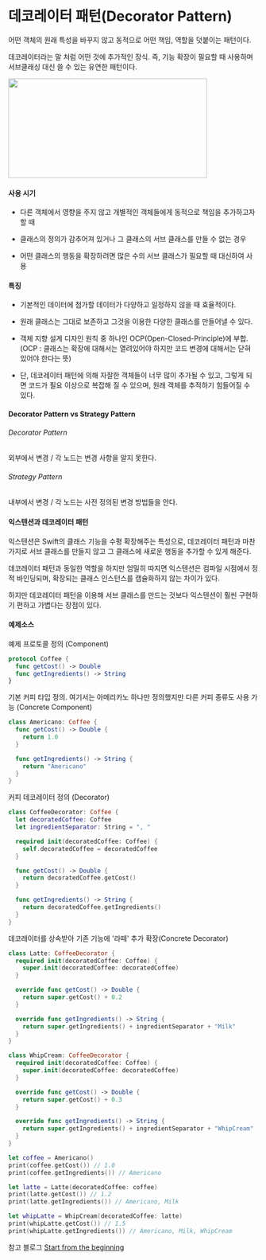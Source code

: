 # 데코레이터 패턴(Decorator Pattern)
어떤 객체의 원래 특성을 바꾸지 않고 동적으로 어떤 책임, 역할을 덧붙이는 패턴이다.

데코레이터라는 말 처럼 어떤 것에 추가적인 장식. 즉, 기능 확장이 필요할 때 사용하며 서브클래싱 대신 쓸 수 있는 유연한 패턴이다.

<img src="https://user-images.githubusercontent.com/33976758/37082431-e625f6da-222f-11e8-8a86-63a6c4c2ca9d.png" width="400" height="200">

#### 사용 시기

- 다른 객체에서 영향을 주지 않고 개별적인 객체들에게 동적으로 책임을 추가하고자 할 때

- 클래스의 정의가 감추어져 있거나 그 클래스의 서브 클래스를 만들 수 없는 경우

- 어떤 클래스의 행동을 확장하려면 많은 수의 서브 클래스가 필요할 때 대신하여 사용

#### 특징

- 기본적인 데이터에 첨가할 데이터가 다양하고 일정하지 않을 때 효율적이다.

- 원래 클래스는 그대로 보존하고 그것을 이용한 다양한 클래스를 만들어낼 수 있다.

- 객체 지향 설계 디자인 원칙 중 하나인 OCP(Open-Closed-Principle)에 부합.
  (OCP : 클래스는 확장에 대해서는 열려있어야 하지만 코드 변경에 대해서는 닫혀 있어야 한다는 뜻)

- 단, 데코레이터 패턴에 의해 자잘한 객체들이 너무 많이 추가될 수 있고, 그렇게 되면 코드가 필요 이상으로 복잡해 질 수 있으며, 원래 객체를 추적하기 힘들어질 수 있다.

#### Decorator Pattern vs Strategy Pattern

###### Decorator Pattern
외부에서 변경 / 각 노드는 변경 사항을 알지 못한다.

###### Strategy Pattern
내부에서 변경 / 각 노드는 사전 정의된 변경 방법들을 안다.

#### 익스텐션과 데코레이터 패턴
익스텐션은 Swift의 클래스 기능을 수평 확장해주는 특성으로, 데코레이터 패턴과 마찬가지로 서브 클래스를 만들지 않고 그 클래스에 새로운 행동을 추가할 수 있게 해준다.

데코레이터 패턴과 동일한 역할을 하지만 엄밀히 따지면 익스텐션은 컴파일 시점에서 정적 바인딩되며, 확장되는 클래스 인스턴스를 캡슐화하지 않는 차이가 있다.

하지만 데코레이터 패턴을 이용해 서브 클래스를 만드는 것보다 익스텐션이 훨씬 구현하기 편하고 가볍다는 장점이 있다.

#### 예제소스

예제 프로토콜 정의 (Component)

```Swift
protocol Coffee {
  func getCost() -> Double
  func getIngredients() -> String
}
```

기본 커피 타입 정의.
여기서는 아메리카노 하나만 정의했지만 다른 커피 종류도 사용 가능
(Concrete Component)
```Swift
class Americano: Coffee {
  func getCost() -> Double {
    return 1.0
  }

  func getIngredients() -> String {
    return "Americano"
  }
}
```

커피 데코레이터 정의 (Decorator)
```Swift
class CoffeeDecorator: Coffee {
  let decoratedCoffee: Coffee
  let ingredientSeparator: String = ", "

  required init(decoratedCoffee: Coffee) {
    self.decoratedCoffee = decoratedCoffee
  }

  func getCost() -> Double {
    return decoratedCoffee.getCost()
  }

  func getIngredients() -> String {
    return decoratedCoffee.getIngredients()
  }
}
```

데코레이터를 상속받아 기존 기능에 '라떼' 추가 확장(Concrete Decorator)
```Swift
class Latte: CoffeeDecorator {
  required init(decoratedCoffee: Coffee) {
    super.init(decoratedCoffee: decoratedCoffee)
  }

  override func getCost() -> Double {
    return super.getCost() + 0.2
  }

  override func getIngredients() -> String {
    return super.getIngredients() + ingredientSeparator + "Milk"
  }
}

class WhipCream: CoffeeDecorator {
  required init(decoratedCoffee: Coffee) {
    super.init(decoratedCoffee: decoratedCoffee)
  }

  override func getCost() -> Double {
    return super.getCost() + 0.3
  }

  override func getIngredients() -> String {
    return super.getIngredients() + ingredientSeparator + "WhipCream"
  }
}
```

```Swift
let coffee = Americano()
print(coffee.getCost()) // 1.0
print(coffee.getIngredients()) // Americano

let latte = Latte(decoratedCoffee: coffee)
print(latte.getCost()) // 1.2
print(latte.getIngredients()) // Americano, Milk

let whipLatte = WhipCream(decoratedCoffee: latte)
print(whipLatte.getCost()) // 1.5
print(whipLatte.getIngredients()) // Americano, Milk, WhipCream
```
참고 블로그 [Start from the beginning](http://blog.naver.com/PostView.nhn?blogId=itperson&logNo=220937946762&categoryNo=92&parentCategoryNo=0&viewDate=&currentPage=1&postListTopCurrentPage=&from=postList&userTopListOpen=true&userTopListCount=10&userTopListManageOpen=false&userTopListCurrentPage=1)
